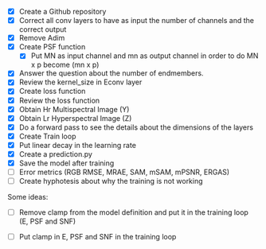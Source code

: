 - [x] Create a Github repository 
- [x] Correct all conv layers to have as input the number of channels and the correct output
- [x] Remove Adim  
- [x] Create PSF function 
  - [x] Put MN as input channel and mn as output channel in order to do MN x p become (mn x p)
- [x] Answer the question about the number of endmembers. 
- [x] Review the kernel_size in Econv layer
- [x] Create loss function
- [x] Review the loss function 
- [x] Obtain Hr Multispectral Image (Y) 
- [x] Obtain Lr Hyperspectral Image (Z) 
- [x] Do a forward pass to see the details about the dimensions of the layers
- [x] Create Train loop
- [x] Put linear decay in the learning rate
- [x] Create a prediction.py 
- [x] Save the model after training
- [ ] Error metrics (RGB RMSE, MRAE, SAM, mSAM, mPSNR, ERGAS)
- [ ] Create hyphotesis about why the training is not working

Some ideas:
- [ ] Remove clamp from the model definition and put it in the training loop (E, PSF and SNF)
- [ ] Put clamp in E, PSF and SNF in the training loop


